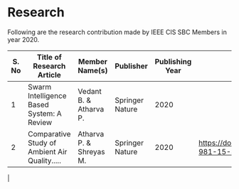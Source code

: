 # Research

Following are the research contribution made by IEEE CIS SBC Members in year 2020.  

| S. No | Title of Research Article                 | Member Name(s) | Publisher | Publishing Year | Link |
|------ |-------------------------------------------|------------|-----------|---------|---|
| 1 | Swarm Intelligence Based System: A Review     | Vedant B. & Atharva P.  | Springer Nature | 2020 | |
| 2 | Comparative Study of Ambient Air Quality..... | Atharva P. & Shreyas M. | Springer Nature | 2020 | https://doi.org/10.1007/978-981-15-3020-3_16
|
